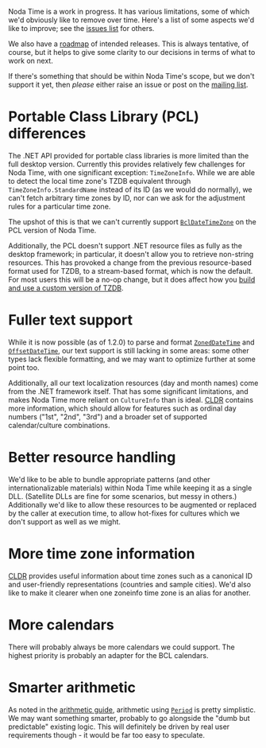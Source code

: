 Noda Time is a work in progress. It has various limitations, some of
which we'd obviously like to remove over time. Here's a list of some
aspects we'd like to improve; see the 
[issues list](https://github.com/nodatime/nodatime/issues) for
others.

We also have a [roadmap](roadmap.html) of intended releases. This is
always tentative, of course, but it helps to give some clarity to our
decisions in terms of what to work on next.

If there's something that should be within Noda Time's
scope, but we don't support it yet, then *please* either raise an
issue or post on the
[mailing list](https://groups.google.com/group/noda-time).

Portable Class Library (PCL) differences
========================================

The .NET API provided for portable class libraries is more limited than the
full desktop version. Currently this provides relatively few challenges for
Noda Time, with one significant exception: `TimeZoneInfo`. While we are able
to detect the local time zone's TZDB equivalent through `TimeZoneInfo.StandardName`
instead of its ID (as we would do normally), we can't fetch arbitrary time zones
by ID, nor can we ask for the adjustment rules for a particular time zone.

The upshot of this is that we can't currently support
[`BclDateTimeZone`](../api/NodaTime.TimeZones.BclDateTimeZone.yml)
on the PCL version of Noda Time.

Additionally, the PCL doesn't support .NET resource files as fully as the desktop
framework; in particular, it doesn't allow you to retrieve non-string resources. This
has provoked a change from the previous resource-based format used for TZDB, to a
stream-based format, which is now the default. For most users this will be a no-op
change, but it does affect how you [build and use a custom version of TZDB](tzdb.html).

Fuller text support
===================

While it is now possible (as of 1.2.0) to parse and format
[`ZonedDateTime`](../api/NodaTime.ZonedDateTime.yml) and
[`OffsetDateTime`](../api/NodaTime.OffsetDateTime.yml), our text support is
still lacking in some areas: some other types lack flexible formatting, and
we may want to optimize further at some point too.

Additionally, all our text localization resources (day and month names) come from the .NET
framework itself. That has some significant limitations, and makes Noda Time more reliant
on `CultureInfo` than is ideal. [CLDR](http://cldr.unicode.org) contains more information,
which should allow for features such as ordinal day numbers ("1st", "2nd", "3rd") and
a broader set of supported calendar/culture combinations.

Better resource handling
========================

We'd like to be able to bundle appropriate patterns (and other
internationalizable materials) within Noda Time while keeping it as
a single DLL. (Satellite DLLs are fine for some scenarios, but messy
in others.) Additionally we'd like to allow these resources to be
augmented or replaced by the caller at execution time, to allow
hot-fixes for cultures which we don't support as well as we might.

More time zone information
==========================

[CLDR](http://cldr.unicode.org) provides useful information about
time zones such as a canonical ID and user-friendly representations
(countries and sample cities). We'd also like to make it clearer
when one zoneinfo time zone is an alias for another.

More calendars
==============

There will probably always be more calendars we could support. The
highest priority is probably an adapter for the BCL calendars.

Smarter arithmetic
==================

As noted in the [arithmetic guide](arithmetic.html), arithmetic using
[`Period`](../api/NodaTime.Period.yml) is pretty simplistic. We may
want something smarter, probably to go alongside the "dumb but
predictable" existing logic. This will definitely be driven by real
user requirements though - it would be far too easy to speculate.
